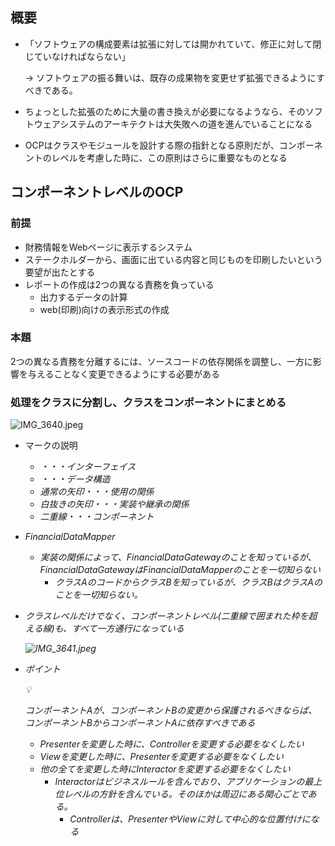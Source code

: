 ## 概要

- 「ソフトウェアの構成要素は拡張に対しては開かれていて、修正に対して閉じていなければならない」
    
    → ソフトウェアの振る舞いは、既存の成果物を変更せず拡張できるようにすべきである。
    
- ちょっとした拡張のために大量の書き換えが必要になるようなら、そのソフトウェアシステムのアーキテクトは大失敗への道を進んでいることになる
- OCPはクラスやモジュールを設計する際の指針となる原則だが、コンポーネントのレベルを考慮した時に、この原則はさらに重要なものとなる

## コンポーネントレベルのOCP

### 前提

- 財務情報をWebページに表示するシステム
- ステークホルダーから、画面に出ている内容と同じものを印刷したいという要望が出たとする
- レポートの作成は2つの異なる責務を負っている
    - 出力するデータの計算
    - web(印刷)向けの表示形式の作成

### 本題

2つの異なる責務を分離するには、ソースコードの依存関係を調整し、一方に影響を与えることなく変更できるようにする必要がある

### 処理をクラスに分割し、クラスをコンポーネントにまとめる

![IMG_3640.jpeg](https://prod-files-secure.s3.us-west-2.amazonaws.com/42b16988-a5a8-437d-af8b-c8412ee1342b/b6bb89fd-0af6-48b1-b00b-135df3b15cbf/IMG_3640.jpeg)

- マークの説明
    - <I>・・・インターフェイス
    - <DS>・・・データ構造
    - 通常の矢印・・・使用の関係
    - 白抜きの矢印・・・実装や継承の関係
    - 二重線・・・コンポーネント
- FinancialDataMapper
    - 実装の関係によって、FinancialDataGatewayのことを知っているが、FinancialDataGatewayはFinancialDataMapperのことを一切知らない
        - クラスAのコードからクラスBを知っているが、クラスBはクラスAのことを一切知らない。
- クラスレベルだけでなく、コンポーネントレベル(二重線で囲まれた枠を超える線)も、すべて一方通行になっている
    
    ![IMG_3641.jpeg](https://prod-files-secure.s3.us-west-2.amazonaws.com/42b16988-a5a8-437d-af8b-c8412ee1342b/d88133d9-51cd-43e5-816e-03b8aad45b9e/IMG_3641.jpeg)
    
- ポイント
    
    <aside>
    💡
    
    コンポーネントAが、コンポーネントBの変更から保護されるべきならば、コンポーネントBからコンポーネントAに依存すべきである
    
    </aside>
    
    - Presenterを変更した時に、Controllerを変更する必要をなくしたい
    - Viewを変更した時に、Presenterを変更する必要をなくしたい
    - 他の全てを変更した時にInteractorを変更する必要をなくしたい
        - Interactorはビジネスルールを含んでおり、アプリケーションの最上位レベルの方針を含んでいる。そのほかは周辺にある関心ごとである。
            - Controllerは、PresenterやViewに対して中心的な位置付けになる